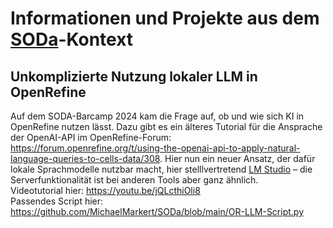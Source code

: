 # Informationen und Projekte aus dem [SODa](https://sammlungen.io/de)-Kontext

## Unkomplizierte Nutzung lokaler LLM in OpenRefine
Auf dem SODA-Barcamp 2024 kam die Frage auf, ob und wie sich KI in OpenRefine nutzen lässt. Dazu gibt es ein älteres Tutorial für die Ansprache der OpenAI-API im OpenRefine-Forum: https://forum.openrefine.org/t/using-the-openai-api-to-apply-natural-language-queries-to-cells-data/308. Hier nun ein neuer Ansatz, der dafür lokale Sprachmodelle nutzbar macht, hier stelllvertretend [LM Studio](https://lmstudio.ai/) – die Serverfunktionalität ist bei anderen Tools aber ganz ähnlich.<br>
Videotutorial hier: https://youtu.be/jQLcthiOli8<br>
Passendes Script hier: https://github.com/MichaelMarkert/SODa/blob/main/OR-LLM-Script.py
